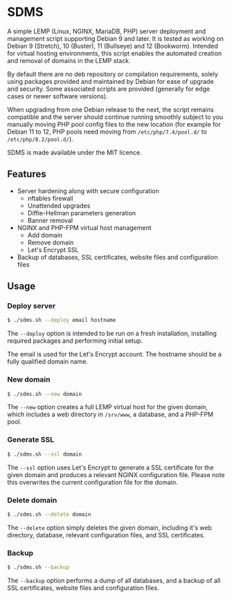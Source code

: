 # SDMS
A simple LEMP (Linux, NGINX, MariaDB, PHP) server deployment and management script supporting Debian 9 and later. It is tested as working on Debian 9 (Stretch), 10 (Buster), 11 (Bullseye) and 12 (Bookworm). Intended for virtual hosting environments, this script enables the automated creation and removal of domains in the LEMP stack.

By default there are no deb repository or compilation requirements, solely using packages provided and maintained by Debian for ease of upgrade and security. Some associated scripts are provided (generally for edge cases or newer software versions).

When upgrading from one Debian release to the next, the script remains compatible and the server should continue running smoothly subject to you manually moving PHP pool config files to the new location (for example for Debian 11 to 12, PHP pools need moving from `/etc/php/7.4/pool.d/` to `/etc/php/8.2/pool.d/`).

SDMS is made available under the MIT licence.

## Features

* Server hardening along with secure configuration
  * nftables firewall
  * Unattended upgrades
  * Diffie-Hellman parameters generation
  * Banner removal
* NGINX and PHP-FPM virtual host management
  * Add domain
  * Remove domain
  * Let's Encrypt SSL
* Backup of databases, SSL certificates, website files and configuration files

## Usage
### Deploy server
```sh
$ ./sdms.sh --deploy email hostname
```
The `--deploy` option is intended to be run on a fresh installation, installing required packages and performing initial setup.

The email is used for the Let's Encrypt account. The hostname should be a fully qualified domain name.

### New domain
```sh
$ ./sdms.sh --new domain
```
The `--new` option creates a full LEMP virtual host for the given domain, which includes a web directory in `/srv/www`, a database, and a PHP-FPM pool.

### Generate SSL
```sh
$ ./sdms.sh --ssl domain
```
The `--ssl` option uses Let's Encrypt to generate a SSL certificate for the given domain and produces a relevant NGINX configuration file. Please note this overwrites the current configuration file for the domain.

### Delete domain
```sh
$ ./sdms.sh --delete domain
```
The `--delete` option simply deletes the given domain, including it's web directory, database, relevant configuration files, and SSL certificates.

### Backup

```sh
$ ./sdms.sh --backup
```
The `--backup` option performs a dump of all databases, and a backup of all SSL certificates, website files and configuration files.
